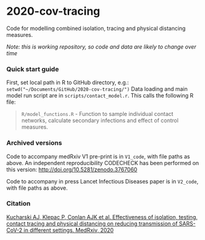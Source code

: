 # 2020-cov-tracing

Code for modelling combined isolation, tracing and physical distancing measures. 

_Note: this is working repository, so code and data are likely to change over time_

### Quick start guide

First, set local path in R to GitHub directory, e.g.:
`
setwd("~/Documents/GitHub/2020-cov-tracing/")
`
Data loading and main model run script are in `scripts/contact_model.r`. This calls the following R file:

> `R/model_functions.R` - Function to sample individual contact networks, calculate secondary infections and effect of control measures.

### Archived versions

Code to accompany medRxiv V1 pre-print is in `V1_code`, with file paths as above. An independent reproducibility CODECHECK has been performed on this version: http://doi.org/10.5281/zenodo.3767060

Code to accompany in press Lancet Infectious Diseases paper is in `V2_code`, with file paths as above.

### Citation

[Kucharski AJ, Klepac P, Conlan AJK et al. Effectiveness of isolation, testing, contact tracing and physical distancing on reducing transmission of SARS-CoV-2 in different settings. MedRxiv, 2020](https://www.medrxiv.org/content/10.1101/2020.04.23.20077024v1)